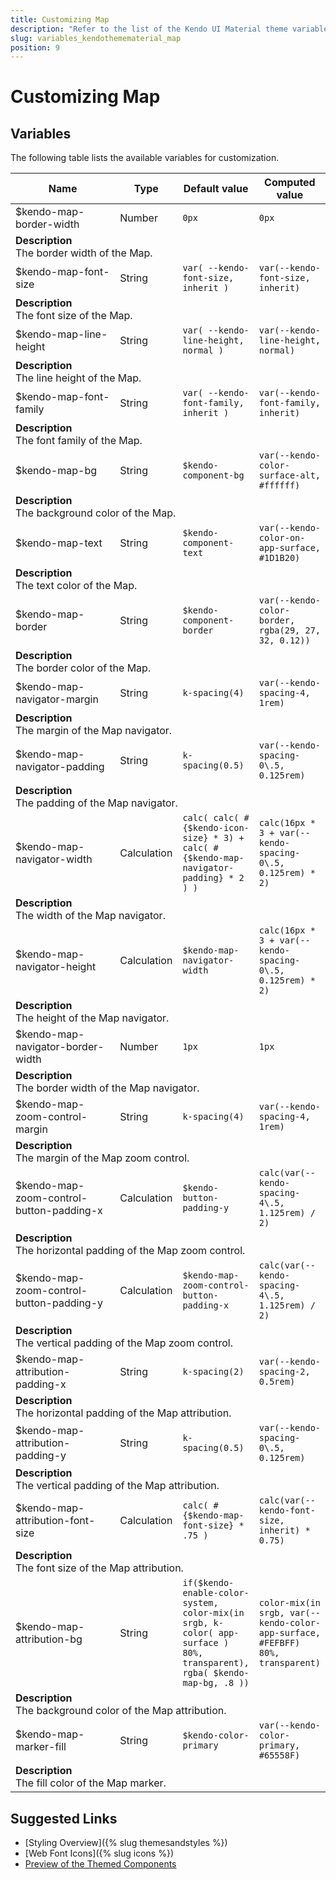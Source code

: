```yaml
---
title: Customizing Map
description: "Refer to the list of the Kendo UI Material theme variables available for customization."
slug: variables_kendothemematerial_map
position: 9
---
```


# Customizing Map

## Variables

The following table lists the available variables for customization.

<table class="theme-variables">
    <colgroup>
    <col style="width: 200px; white-space:nowrap;" />
    <col />
    <col />
    <col />
</colgroup>
<thead>
    <tr>
        <th>Name</th>
        <th>Type</th>
        <th>Default value</th>
        <th>Computed value</th>
    </tr>
</thead>
<tbody>
        <tr>
    <td>$kendo-map-border-width</td>
    <td>Number</td>
    <td><code>0px</code></td>
    <td><code>0px</code></td>
</tr>
<tr>
    <td colspan="4" class="theme-variables-description-container"><div><b>Description</b><div class="theme-variables-description">The border width of the Map.</div></div>
    </td>
</tr>
<tr>
    <td>$kendo-map-font-size</td>
    <td>String</td>
    <td><code>var( --kendo-font-size, inherit )</code></td>
    <td><code>var(--kendo-font-size, inherit)</code></td>
</tr>
<tr>
    <td colspan="4" class="theme-variables-description-container"><div><b>Description</b><div class="theme-variables-description">The font size of the Map.</div></div>
    </td>
</tr>
<tr>
    <td>$kendo-map-line-height</td>
    <td>String</td>
    <td><code>var( --kendo-line-height, normal )</code></td>
    <td><code>var(--kendo-line-height, normal)</code></td>
</tr>
<tr>
    <td colspan="4" class="theme-variables-description-container"><div><b>Description</b><div class="theme-variables-description">The line height of the Map.</div></div>
    </td>
</tr>
<tr>
    <td>$kendo-map-font-family</td>
    <td>String</td>
    <td><code>var( --kendo-font-family, inherit )</code></td>
    <td><code>var(--kendo-font-family, inherit)</code></td>
</tr>
<tr>
    <td colspan="4" class="theme-variables-description-container"><div><b>Description</b><div class="theme-variables-description">The font family of the Map.</div></div>
    </td>
</tr>
<tr>
    <td>$kendo-map-bg</td>
    <td>String</td>
    <td><code>$kendo-component-bg</code></td>
    <td><code>var(--kendo-color-surface-alt, #ffffff)</code></td>
</tr>
<tr>
    <td colspan="4" class="theme-variables-description-container"><div><b>Description</b><div class="theme-variables-description">The background color of the Map.</div></div>
    </td>
</tr>
<tr>
    <td>$kendo-map-text</td>
    <td>String</td>
    <td><code>$kendo-component-text</code></td>
    <td><code>var(--kendo-color-on-app-surface, #1D1B20)</code></td>
</tr>
<tr>
    <td colspan="4" class="theme-variables-description-container"><div><b>Description</b><div class="theme-variables-description">The text color of the Map.</div></div>
    </td>
</tr>
<tr>
    <td>$kendo-map-border</td>
    <td>String</td>
    <td><code>$kendo-component-border</code></td>
    <td><code>var(--kendo-color-border, rgba(29, 27, 32, 0.12))</code></td>
</tr>
<tr>
    <td colspan="4" class="theme-variables-description-container"><div><b>Description</b><div class="theme-variables-description">The border color of the Map.</div></div>
    </td>
</tr>
<tr>
    <td>$kendo-map-navigator-margin</td>
    <td>String</td>
    <td><code>k-spacing(4)</code></td>
    <td><code>var(--kendo-spacing-4, 1rem)</code></td>
</tr>
<tr>
    <td colspan="4" class="theme-variables-description-container"><div><b>Description</b><div class="theme-variables-description">The margin of the Map navigator.</div></div>
    </td>
</tr>
<tr>
    <td>$kendo-map-navigator-padding</td>
    <td>String</td>
    <td><code>k-spacing(0.5)</code></td>
    <td><code>var(--kendo-spacing-0\.5, 0.125rem)</code></td>
</tr>
<tr>
    <td colspan="4" class="theme-variables-description-container"><div><b>Description</b><div class="theme-variables-description">The padding of the Map navigator.</div></div>
    </td>
</tr>
<tr>
    <td>$kendo-map-navigator-width</td>
    <td>Calculation</td>
    <td><code>calc( calc( #{$kendo-icon-size} * 3) + calc( #{$kendo-map-navigator-padding} * 2 ) )</code></td>
    <td><code>calc(16px * 3 + var(--kendo-spacing-0\.5, 0.125rem) * 2)</code></td>
</tr>
<tr>
    <td colspan="4" class="theme-variables-description-container"><div><b>Description</b><div class="theme-variables-description">The width of the Map navigator.</div></div>
    </td>
</tr>
<tr>
    <td>$kendo-map-navigator-height</td>
    <td>Calculation</td>
    <td><code>$kendo-map-navigator-width</code></td>
    <td><code>calc(16px * 3 + var(--kendo-spacing-0\.5, 0.125rem) * 2)</code></td>
</tr>
<tr>
    <td colspan="4" class="theme-variables-description-container"><div><b>Description</b><div class="theme-variables-description">The height of the Map navigator.</div></div>
    </td>
</tr>
<tr>
    <td>$kendo-map-navigator-border-width</td>
    <td>Number</td>
    <td><code>1px</code></td>
    <td><code>1px</code></td>
</tr>
<tr>
    <td colspan="4" class="theme-variables-description-container"><div><b>Description</b><div class="theme-variables-description">The border width of the Map navigator.</div></div>
    </td>
</tr>
<tr>
    <td>$kendo-map-zoom-control-margin</td>
    <td>String</td>
    <td><code>k-spacing(4)</code></td>
    <td><code>var(--kendo-spacing-4, 1rem)</code></td>
</tr>
<tr>
    <td colspan="4" class="theme-variables-description-container"><div><b>Description</b><div class="theme-variables-description">The margin of the Map zoom control.</div></div>
    </td>
</tr>
<tr>
    <td>$kendo-map-zoom-control-button-padding-x</td>
    <td>Calculation</td>
    <td><code>$kendo-button-padding-y</code></td>
    <td><code>calc(var(--kendo-spacing-4\.5, 1.125rem) / 2)</code></td>
</tr>
<tr>
    <td colspan="4" class="theme-variables-description-container"><div><b>Description</b><div class="theme-variables-description">The horizontal padding of the Map zoom control.</div></div>
    </td>
</tr>
<tr>
    <td>$kendo-map-zoom-control-button-padding-y</td>
    <td>Calculation</td>
    <td><code>$kendo-map-zoom-control-button-padding-x</code></td>
    <td><code>calc(var(--kendo-spacing-4\.5, 1.125rem) / 2)</code></td>
</tr>
<tr>
    <td colspan="4" class="theme-variables-description-container"><div><b>Description</b><div class="theme-variables-description">The vertical padding of the Map zoom control.</div></div>
    </td>
</tr>
<tr>
    <td>$kendo-map-attribution-padding-x</td>
    <td>String</td>
    <td><code>k-spacing(2)</code></td>
    <td><code>var(--kendo-spacing-2, 0.5rem)</code></td>
</tr>
<tr>
    <td colspan="4" class="theme-variables-description-container"><div><b>Description</b><div class="theme-variables-description">The horizontal padding of the Map attribution.</div></div>
    </td>
</tr>
<tr>
    <td>$kendo-map-attribution-padding-y</td>
    <td>String</td>
    <td><code>k-spacing(0.5)</code></td>
    <td><code>var(--kendo-spacing-0\.5, 0.125rem)</code></td>
</tr>
<tr>
    <td colspan="4" class="theme-variables-description-container"><div><b>Description</b><div class="theme-variables-description">The vertical padding of the Map attribution.</div></div>
    </td>
</tr>
<tr>
    <td>$kendo-map-attribution-font-size</td>
    <td>Calculation</td>
    <td><code>calc( #{$kendo-map-font-size} * .75 )</code></td>
    <td><code>calc(var(--kendo-font-size, inherit) * 0.75)</code></td>
</tr>
<tr>
    <td colspan="4" class="theme-variables-description-container"><div><b>Description</b><div class="theme-variables-description">The font size of the Map attribution.</div></div>
    </td>
</tr>
<tr>
    <td>$kendo-map-attribution-bg</td>
    <td>String</td>
    <td><code>if($kendo-enable-color-system, color-mix(in srgb, k-color( app-surface ) 80%, transparent), rgba( $kendo-map-bg, .8 ))</code></td>
    <td><code>color-mix(in srgb, var(--kendo-color-app-surface, #FEFBFF) 80%, transparent)</code></td>
</tr>
<tr>
    <td colspan="4" class="theme-variables-description-container"><div><b>Description</b><div class="theme-variables-description">The background color of the Map attribution.</div></div>
    </td>
</tr>
<tr>
    <td>$kendo-map-marker-fill</td>
    <td>String</td>
    <td><code>$kendo-color-primary</code></td>
    <td><code>var(--kendo-color-primary, #65558F)</code></td>
</tr>
<tr>
    <td colspan="4" class="theme-variables-description-container"><div><b>Description</b><div class="theme-variables-description">The fill color of the Map marker.</div></div>
    </td>
</tr>
</tbody>
</table>

## Suggested Links

* [Styling Overview]({% slug themesandstyles %})
* [Web Font Icons]({% slug icons %})
* [Preview of the Themed Components](../)

